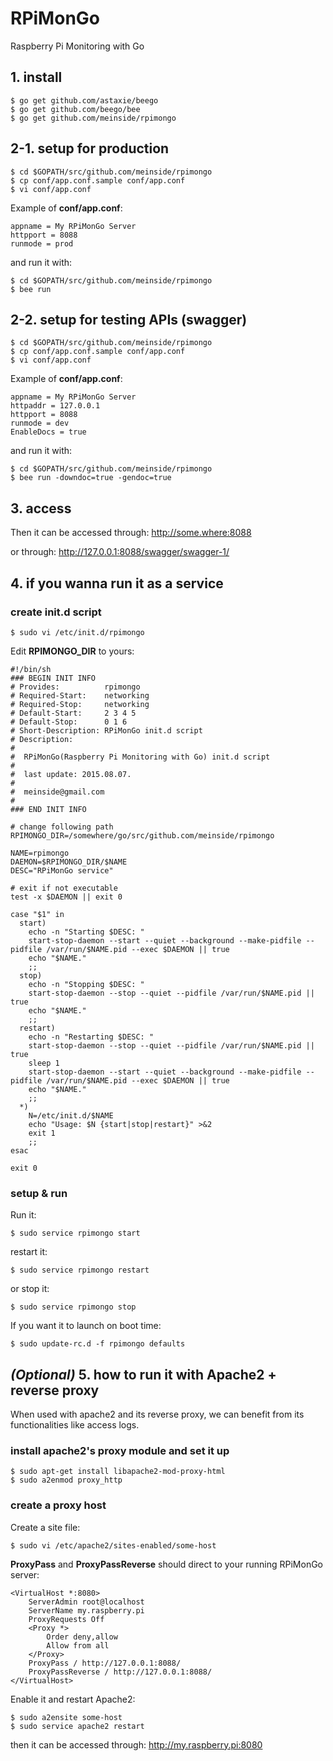 # RPiMonGo

Raspberry Pi Monitoring with Go

## 1. install

```
$ go get github.com/astaxie/beego
$ go get github.com/beego/bee
$ go get github.com/meinside/rpimongo
```

## 2-1. setup for production

```
$ cd $GOPATH/src/github.com/meinside/rpimongo
$ cp conf/app.conf.sample conf/app.conf
$ vi conf/app.conf
```

Example of **conf/app.conf**:

```
appname = My RPiMonGo Server
httpport = 8088
runmode = prod
```

and run it with:

```
$ cd $GOPATH/src/github.com/meinside/rpimongo
$ bee run
```

## 2-2. setup for testing APIs (swagger)

```
$ cd $GOPATH/src/github.com/meinside/rpimongo
$ cp conf/app.conf.sample conf/app.conf
$ vi conf/app.conf
```

Example of **conf/app.conf**:

```
appname = My RPiMonGo Server
httpaddr = 127.0.0.1
httpport = 8088
runmode = dev
EnableDocs = true
```

and run it with:

```
$ cd $GOPATH/src/github.com/meinside/rpimongo
$ bee run -downdoc=true -gendoc=true
```

## 3. access

Then it can be accessed through: http://some.where:8088

or through: http://127.0.0.1:8088/swagger/swagger-1/

## 4. if you wanna run it as a service

### create init.d script

```
$ sudo vi /etc/init.d/rpimongo
```

Edit **RPIMONGO_DIR** to yours:

```
#!/bin/sh
### BEGIN INIT INFO
# Provides:          rpimongo
# Required-Start:    networking
# Required-Stop:     networking
# Default-Start:     2 3 4 5
# Default-Stop:      0 1 6
# Short-Description: RPiMonGo init.d script
# Description:       
# 
#  RPiMonGo(Raspberry Pi Monitoring with Go) init.d script
# 
#  last update: 2015.08.07.
# 
#  meinside@gmail.com
#                    
### END INIT INFO

# change following path
RPIMONGO_DIR=/somewhere/go/src/github.com/meinside/rpimongo

NAME=rpimongo
DAEMON=$RPIMONGO_DIR/$NAME
DESC="RPiMonGo service"

# exit if not executable
test -x $DAEMON || exit 0
  
case "$1" in
  start)
    echo -n "Starting $DESC: "
    start-stop-daemon --start --quiet --background --make-pidfile --pidfile /var/run/$NAME.pid --exec $DAEMON || true
    echo "$NAME."
    ;;
  stop)
    echo -n "Stopping $DESC: "
    start-stop-daemon --stop --quiet --pidfile /var/run/$NAME.pid || true
    echo "$NAME."
    ;;
  restart)
    echo -n "Restarting $DESC: "
    start-stop-daemon --stop --quiet --pidfile /var/run/$NAME.pid || true
    sleep 1
    start-stop-daemon --start --quiet --background --make-pidfile --pidfile /var/run/$NAME.pid --exec $DAEMON || true
    echo "$NAME."
    ;;
  *)
    N=/etc/init.d/$NAME
    echo "Usage: $N {start|stop|restart}" >&2
    exit 1
    ;;
esac

exit 0
```

### setup & run

Run it:

`$ sudo service rpimongo start`

restart it:

`$ sudo service rpimongo restart`

or stop it:

`$ sudo service rpimongo stop`

If you want it to launch on boot time:

`$ sudo update-rc.d -f rpimongo defaults`

## *(Optional)* 5. how to run it with Apache2 + reverse proxy

When used with apache2 and its reverse proxy, we can benefit from its functionalities like access logs.

### install apache2's proxy module and set it up

```
$ sudo apt-get install libapache2-mod-proxy-html
$ sudo a2enmod proxy_http
```

### create a proxy host

Create a site file:

```
$ sudo vi /etc/apache2/sites-enabled/some-host
```

**ProxyPass** and **ProxyPassReverse** should direct to your running RPiMonGo server:

```
<VirtualHost *:8080>
    ServerAdmin root@localhost
    ServerName my.raspberry.pi
    ProxyRequests Off
    <Proxy *>
        Order deny,allow
        Allow from all
    </Proxy>
    ProxyPass / http://127.0.0.1:8088/
    ProxyPassReverse / http://127.0.0.1:8088/
</VirtualHost>
```

Enable it and restart Apache2:

```
$ sudo a2ensite some-host
$ sudo service apache2 restart
```

then it can be accessed through: http://my.raspberry.pi:8080

